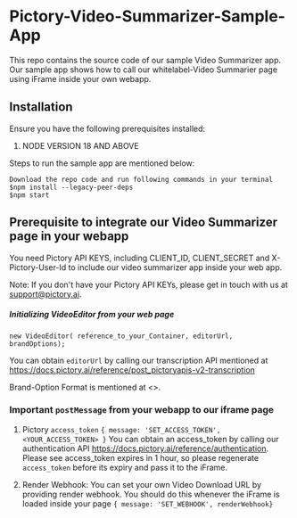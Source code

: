 # Pictory-Video-Summarizer-Sample-App

This repo contains the source code of our sample Video Summarizer app. Our sample app shows how to call our whitelabel-Video Summarier page using iFrame inside your own webapp.

## Installation 
Ensure you have the following prerequisites installed:

1. NODE VERSION 18 AND ABOVE

Steps to run the sample app are mentioned below:
```
Download the repo code and run following commands in your terminal
$npm install --legacy-peer-deps
$npm start
```

## Prerequisite to integrate our Video Summarizer page in your webapp

You need Pictory API KEYS, including CLIENT_ID, CLIENT_SECRET and X-Pictory-User-Id to include our video summarizer app inside your web app.

Note: If you don't have your Pictory API KEYs, please get in touch with us at support@pictory.ai.

##### Initializing VideoEditor from your web page

``
new VideoEditor( reference_to_your_Container, editorUrl, brandOptions);
``

You can obtain `editorUrl` by calling our transcription API mentioned at https://docs.pictory.ai/reference/post_pictoryapis-v2-transcription

Brand-Option Format is mentioned at <>.

### Important `postMessage` from your webapp to our iframe page

1. Pictory `access_token`
`` { message: 'SET_ACCESS_TOKEN', <YOUR_ACCESS_TOKEN> }
``
You can obtain an access_token by calling our authentication API https://docs.pictory.ai/reference/authentication. Please see access_token expires in 1 hour, so please regenerate  `access_token` before its expiry and pass it to the iFrame.

2. Render Webhook: You can set your own Video Download URL by providing render webhook. You should do this whenever the iFrame is loaded inside your page
   ``
    { message: 'SET_WEBHOOK', renderWebhook}    
   ``



  
  
